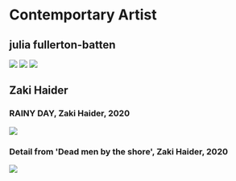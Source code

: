 # Contemportary Artist



## julia fullerton-batten
<img src="https://www.researchgate.net/publication/314027727/figure/fig3/AS:465665791401986@1488034784360/Figura-4-Julia-Fullerton-Batten-In-Between-2008-C-Print-102-x-137-cm.png">
<img src="https://encrypted-tbn0.gstatic.com/images?q=tbn:ANd9GcRk05tdpjDsjlpiZCIwUYDeWF0PZ9YQVRshFw&usqp=CAU">
<img src="https://encrypted-tbn0.gstatic.com/images?q=tbn:ANd9GcSf-uimQmSpgwR6Qzw0lBIoSiIzdqIZrgPzkWkuFb9jQi4DDY_W9lR2ZB1qRjnioIX-FAvp6DmjTviNnKdnnkErioGJS8fupYwmGw&usqp=CAU&ec=45750088">

## Zaki Haider
### RAINY DAY, Zaki Haider, 2020
<img src="https://64.media.tumblr.com/3a7794827365ab4e12600855409da18e/e1367b896fea648e-95/s2048x3072/175b45f89150c399cf73f8713172d49b0f0193e7.jpg">

### Detail from 'Dead men by the shore', Zaki Haider, 2020
<img src="https://64.media.tumblr.com/4398d18b4f2e8bbf40396cb93c8f8a01/06fb0740f5e30cca-3f/s2048x3072/155954bd75c28eff8f003bd1e2ca36da021b4de4.jpg">

